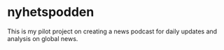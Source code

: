 # nyhetspodden
This is my pilot project on creating a news podcast for daily updates and analysis on global news.
